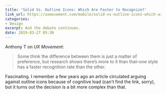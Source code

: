 ```yaml
---
title: 'Solid Vs. Outline Icons: Which Are Faster to Recognize?'
link_url: https://uxmovement.com/mobile/solid-vs-outline-icons-which-are-faster-to-recognize/
categories:
- Design
excerpt: And the debate continues.
date: 2019-03-27 05:30
---
```

Anthony T on *UX Movement*:

> Some think the difference between them is just a matter of preference, but research shows there’s more to it than that–one style has a faster recognition rate than the other.

Fascinating. I remember a few years ago an article circulated arguing against outline icons because of cognitive load (can't find the link, sorry), but it turns out the decision is a bit more complex than that.
